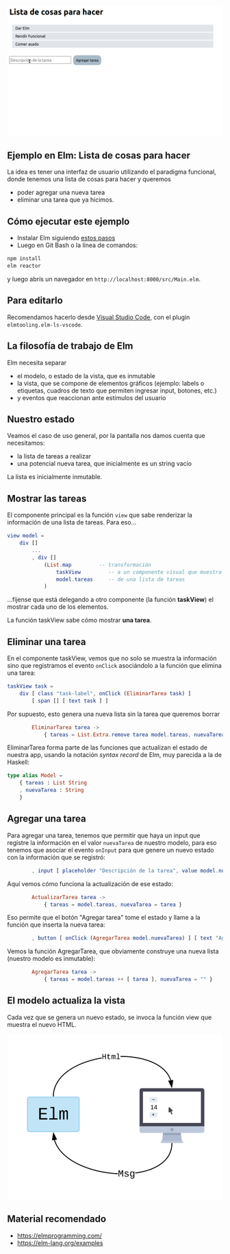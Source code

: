 ![demo](./image/demo2021.gif)

## Ejemplo en Elm: Lista de cosas para hacer

La idea es tener una interfaz de usuario utilizando el paradigma funcional, donde tenemos una lista de cosas para hacer y queremos

- poder agregar una nueva tarea
- eliminar una tarea que ya hicimos.

## Cómo ejecutar este ejemplo

- Instalar Elm siguiendo [estos pasos](https://guide.elm-lang.org/install/elm.html)
- Luego en Git Bash o la línea de comandos:

```bash
npm install
elm reactor
```

y luego abrís un navegador en `http://localhost:8000/src/Main.elm`.

## Para editarlo

Recomendamos hacerlo desde [Visual Studio Code](https://code.visualstudio.com/), con el plugin `elmtooling.elm-ls-vscode`.

## La filosofía de trabajo de Elm

Elm necesita separar 

- el modelo, o estado de la vista, que es inmutable
- la vista, que se compone de elementos gráficos (ejemplo: labels o etiquetas, cuadros de texto que permiten ingresar input, botones, etc.)
- y eventos que reaccionan ante estímulos del usuario

## Nuestro estado

Veamos el caso de uso general, por la pantalla nos damos cuenta que necesitamos:

- la lista de tareas a realizar
- una potencial nueva tarea, que inicialmente es un string vacío

La lista es inicialmente inmutable.

## Mostrar las tareas

El componente principal es la función `view` que sabe renderizar la información de una lista de tareas. Para eso...

```elm
view model =
    div []
        ...
        , div []
            (List.map         -- transformación
                taskView         -- a un componente visual que muestra las tareas
                model.tareas     -- de una lista de tareas
            )
```

...fíjense que está delegando a otro componente (la función **taskView**) el mostrar cada uno de los elementos.

La función taskView sabe cómo mostrar **una tarea**.

## Eliminar una tarea

En el componente taskView, vemos que no solo se muestra la información sino que registramos el evento `onClick` asociándolo a la función que elimina una tarea:

```elm
taskView task =
    div [ class "task-label", onClick (EliminarTarea task) ]
        [ span [] [ text task ] ]
```

Por supuesto, esto genera una nueva lista sin la tarea que queremos borrar

```elm
        EliminarTarea tarea ->
            { tareas = List.Extra.remove tarea model.tareas, nuevaTarea = "" }
```

EliminarTarea forma parte de las funciones que actualizan el estado de nuestra app, usando la notación _syntax record_ de Elm, muy parecida a la de Haskell:

```elm
type alias Model =
    { tareas : List String
    , nuevaTarea : String
    }
```

## Agregar una tarea

Para agregar una tarea, tenemos que permitir que haya un input que registre la información en el valor `nuevaTarea` de nuestro modelo, para eso tenemos que asociar el evento `onInput` para que genere un nuevo estado con la información que se registró:

```elm
        , input [ placeholder "Descripción de la tarea", value model.nuevaTarea, onInput ActualizarTarea ] []
```

Aquí vemos cómo funciona la actualización de ese estado:

```elm
        ActualizarTarea tarea ->
            { tareas = model.tareas, nuevaTarea = tarea }
```

Eso permite que el botón "Agregar tarea" tome el estado y llame a la función que inserta la nueva tarea:

```elm
        , button [ onClick (AgregarTarea model.nuevaTarea) ] [ text "Agregar tarea" ]
```

Vemos la función AgregarTarea, que obviamente construye una nueva lista (nuestro modelo es inmutable):

```elm
        AgregarTarea tarea ->
            { tareas = model.tareas ++ [ tarea ], nuevaTarea = "" }
```

## El modelo actualiza la vista

Cada vez que se genera un nuevo estado, se invoca la función view que muestra el nuevo HTML.

![elm architecture](./image/elm-architecture.svg)

## Material recomendado

- https://elmprogramming.com/
- https://elm-lang.org/examples

